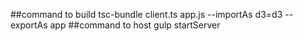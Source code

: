 ##command to build
tsc-bundle client.ts app.js --importAs d3=d3 --exportAs app
##command to host
gulp startServer